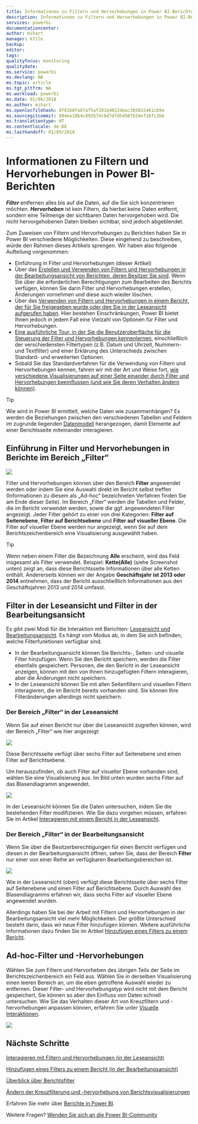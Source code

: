 ```yaml
---
title: Informationen zu Filtern und Hervorhebungen in Power BI-Berichten
description: Informationen zu Filtern und Hervorhebungen in Power BI-Berichten
services: powerbi
documentationcenter: 
author: mihart
manager: kfile
backup: 
editor: 
tags: 
qualityfocus: monitoring
qualitydate: 
ms.service: powerbi
ms.devlang: NA
ms.topic: article
ms.tgt_pltfrm: NA
ms.workload: powerbi
ms.date: 01/08/2018
ms.author: mihart
ms.openlocfilehash: 0f81b0fa87af5af281b40224bac3b5815461cb9e
ms.sourcegitcommit: 804ee18b4c892b7dcbd7d7d5d987b16ef16fc2bb
ms.translationtype: HT
ms.contentlocale: de-DE
ms.lasthandoff: 01/09/2018
---
```

# <a name="about-filters-and-highlighting-in-power-bi-reports"></a>Informationen zu Filtern und Hervorhebungen in Power BI-Berichten
***Filter*** entfernen alles bis auf die Daten, auf die Sie sich konzentrieren möchten.  ***Hervorheben*** ist kein Filtern, da hierbei keine Daten entfernt, sondern eine Teilmenge der sichtbaren Daten hervorgehoben wird. Die nicht hervorgehobenen Daten bleiben sichtbar, sind jedoch abgeblendet.

Zum Zuweisen von Filtern und Hervorhebungen zu Berichten haben Sie in Power BI verschiedene Möglichkeiten. Diese eingehend zu beschreiben, würde den Rahmen dieses Artikels sprengen. Wir haben also folgende Aufteilung vorgenommen:

* Einführung in Filter und Hervorhebungen (dieser Artikel)
* Über das [Erstellen und Verwenden von Filtern und Hervorhebungen in der Bearbeitungsansicht von Berichten, deren Besitzer Sie sind](power-bi-report-add-filter.md). Wenn Sie über die erforderlichen Berechtigungen zum Bearbeiten des Berichts verfügen, können Sie darin Filter und Hervorhebungen erstellen, Änderungen vornehmen und diese auch wieder löschen.
* Über das [Verwenden von Filtern und Hervorhebungen in einem Bericht, der für Sie freigegeben wurde oder den Sie in der Leseansicht aufgerufen haben](service-reading-view-and-editing-view.md). Hier bestehen Einschränkungen, Power BI bietet Ihnen jedoch in jedem Fall eine Vielzahl von Optionen für Filter und Hervorhebungen.  
* [Eine ausführliche Tour, in der Sie die Benutzeroberfläche für die Steuerung der Filter und Hervorhebungen kennenlernen](power-bi-how-to-report-filter.md), einschließlich der verschiedensten Filtertypen (z.B. Datum und Uhrzeit, Nummern- und Textfilter) und einer Erklärung des Unterschieds zwischen Standard- und erweiterten Optionen.
* Sobald Sie das Standardverfahren für die Verwendung von Filtern und Hervorhebungen kennen, fahren wir mit der Art und Weise fort, [wie verschiedene Visualisierungen auf einer Seite einander durch Filter und Hervorhebungen beeinflussen (und wie Sie deren Verhalten ändern können)](service-reports-visual-interactions.md).

> [!TIP]
> Wie wird in Power BI ermittelt, welche Daten wie zusammenhängen?  Es werden die Beziehungen zwischen den verschiedenen Tabellen und Feldern im zugrunde liegenden [Datenmodell](https://support.office.com/article/Create-a-Data-Model-in-Excel-87e7a54c-87dc-488e-9410-5c75dbcb0f7b?ui=en-US&rs=en-US&ad=US) herangezogen, damit Elemente auf einer Berichtsseite miteinander interagieren.
> 
> 

## <a name="introduction-to-filters-and-highlighting-in-reports-using-the-filters-pane"></a>Einführung in Filter und Hervorhebungen in Berichte im Bereich „Filter“
![](media/power-bi-reports-filters-and-highlighting/power-bi-add-filter-reading-view.png)

Filter und Hervorhebungen können über den Bereich **Filter** angewendet werden oder indem Sie eine Auswahl direkt im Bericht selbst treffen (Informationen zu diesem als „Ad-hoc“ bezeichneten Verfahren finden Sie am Ende dieser Seite). Im Bereich „Filter“ werden die Tabellen und Felder, die im Bericht verwendet werden, sowie die ggf. angewendeten Filter angezeigt. Jeder Filter gehört zu einer von drei Kategorien: **Filter auf Seitenebene**, **Filter auf Berichtsebene** und **Filter auf visueller Ebene**.  Die Filter auf visueller Ebene werden nur angezeigt, wenn Sie auf dem Berichtszeichenbereich eine Visualisierung ausgewählt haben.

> [!TIP]
> Wenn neben einem Filter die Bezeichnung **Alle** erscheint, wird das Feld insgesamt als Filter verwendet.  Beispiel: **Kette(Alle)** (siehe Screenshot unten) zeigt an, dass diese Berichtsseite Informationen über alle Ketten enthält.  Andererseits können wir der Angabe **Geschäftsjahr ist 2013 oder 2014** entnehmen, dass der Bericht ausschließlich Informationen aus den Geschäftsjahren 2013 und 2014 umfasst.
> 
> 

## <a name="filters-in-reading-view-versus-editing-view"></a>Filter in der Leseansicht und Filter in der Bearbeitungsansicht
Es gibt zwei Modi für die Interaktion mit Berichten: [Leseansicht und Bearbeitungsansicht](service-reading-view-and-editing-view.md).  Es hängt vom Modus ab, in dem Sie sich befinden, welche Filterfunktionen verfügbar sind.

* In der Bearbeitungsansicht können Sie Berichts-, Seiten- und visuelle Filter hinzufügen. Wenn Sie den Bericht speichern, werden die Filter ebenfalls gespeichert. Personen, die den Bericht in der Leseansicht anzeigen, können mit den von Ihnen hinzugefügten Filtern interagieren, aber die Änderungen nicht speichern.
* In der Leseansicht können Sie mit allen Seitenfiltern und visuellen Filtern interagieren, die im Bericht bereits vorhanden sind. Sie können Ihre Filteränderungen allerdings nicht speichern.

### <a name="the-filters-pane-in-reading-view"></a>Der Bereich „Filter“ in der Leseansicht
Wenn Sie auf einen Bericht nur über die Leseansicht zugreifen können, wird der Bereich „Filter“ wie hier angezeigt:

![](media/power-bi-reports-filters-and-highlighting/power-bi-filter-reading-view.png)

Diese Berichtsseite verfügt über sechs Filter auf Seitenebene und einen Filter auf Berichtsebene.

Um herauszufinden, ob auch Filter auf visueller Ebene vorhanden sind, wählen Sie eine Visualisierung aus. Im Bild unten wurden sechs Filter auf das Blasendiagramm angewendet.

![](media/power-bi-reports-filters-and-highlighting/power-bi-filter-visual-level.png)

In der Leseansicht können Sie die Daten untersuchen, indem Sie die bestehenden Filter modifizieren. Wie Sie dazu vorgehen müssen, erfahren Sie im Artikel [Interagieren mit einem Bericht in der Leseansicht](service-reading-view-and-editing-view.md).

### <a name="the-filters-pane-in-editing-view"></a>Der Bereich „Filter“ in der Bearbeitungsansicht
Wenn Sie über die Besitzerberechtigungen für einen Bericht verfügen und diesen in der Bearbeitungsansicht öffnen, sehen Sie, dass der Bereich **Filter** nur einer von einer Reihe an verfügbaren Bearbeitungsbereichen ist.

![](media/power-bi-reports-filters-and-highlighting/power-bi-add-filter-editing-view.png)

Wie in der Leseansicht (oben) verfügt diese Berichtsseite über sechs Filter auf Seitenebene und einen Filter auf Berichtsebene. Durch Auswahl des Blasendiagramms erfahren wir, dass sechs Filter auf visueller Ebene angewendet wurden.

Allerdings haben Sie bei der Arbeit mit Filtern und Hervorhebungen in der Bearbeitungsansicht viel mehr Möglichkeiten. Der größte Unterschied besteht darin, dass wir neue Filter hinzufügen können. Weitere ausführliche Informationen dazu finden Sie im Artikel [Hinzufügen eines Filters zu einem Bericht](power-bi-report-add-filter.md).

## <a name="ad-hoc-filterting-and-highlighting"></a>Ad-hoc-Filter und -Hervorhebungen
Wählen Sie zum Filtern und Hervorheben des übrigen Teils der Seite im Berichtszeichenbereich ein Feld aus. Wählen Sie in derselben Visualisierung einen leeren Bereich an, um die eben getroffene Auswahl wieder zu entfernen. Dieser Filter- und Hervorhebungstyp wird nicht mit dem Bericht gespeichert, Sie können so aber den Einfluss von Daten schnell untersuchen. Wie Sie das Verhalten dieser Art von Kreuzfiltern und -hervorhebungen anpassen können, erfahren Sie unter [Visuelle Interaktionen](service-reports-visual-interactions.md).

![](media/power-bi-reports-filters-and-highlighting/power-bi-adhoc-filter.gif)

## <a name="next-steps"></a>Nächste Schritte
[Interagieren mit Filtern und Hervorhebungen (in der Leseansicht)](service-reading-view-and-editing-view.md)

[Hinzufügen eines Filters zu einem Bericht (in der Bearbeitungsansicht)](power-bi-report-add-filter.md)

[Überblick über Berichtsfilter](power-bi-how-to-report-filter.md)

[Ändern der Kreuzfilterung und -hervorhebung von Berichtsvisualisierungen](service-reports-visual-interactions.md)

Erfahren Sie mehr über [Berichte in Power BI](service-reports.md).

Weitere Fragen? [Wenden Sie sich an die Power BI-Community](http://community.powerbi.com/)

